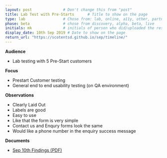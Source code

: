 ```yaml
---
layout: post              # Don't change this from "post"
title: Lab Test with Pre-Starts      # Title to show on the page
type: lab                 # Chose from: lab, online, a11y, other, partner
phase: beta               # chose from discovery, alpha, beta, live
initials: mk              # initials of person who did/uploaded the research
display_date: 10th Sep 2019 # Date to show on the page
return_url: "https://scotentsd.github.io/sep/timeline/"         
---
```


**Audience**
- Lab testing with 5 Pre-Start customers

**Focus**
- Prestart Customer testing
- General end to end usability testing (on QA environment)

**Observations**
- Clearly Laid Out
- Labels are good
- Easy to use
- Like that the form is very simple
- Contact us and Enqury forms look the same
- Would like a phone number in the enquiry success message

**Documents**
- [ Sep 10th Findings (PDF) ](../files/SEP_2019_sep_10_Prex-Start_enquiries_Axure.pdf)

